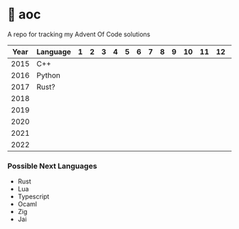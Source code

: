 # 🎄 aoc
A repo for tracking my Advent Of Code solutions

Year | Language | 1 | 2 | 3 | 4 | 5 | 6 | 7 | 8 | 9 | 10 | 11 | 12 | 13 | 14 | 15 | 16 | 17 | 18 | 19 | 20 | 21 | 22 | 23 | 24 | 25 
---|---|---|---|---|---|---|---|---|---|---|---|---|---|---|---|---|---|---|---|---|---|---|---|---|---|---
2015 | C++ |  |  |  |  |  |  |  |  |  |  |  |  |  |  |  |  |  |  |  |  |  |  |  |  |  
2016 | Python |||||||||||||||||||||||||||
2017 | Rust? |||||||||||||||||||||||||||
2018 |  | | | | | | | | | | | | | | | | | | | | | | | | | |
2019 | | | | | | | | | | | | | | | | | | | | | | | | | | |
2020 | | | | | | | | | | | | | | | | | | | | | | | | | | |
2021 | | | | | | | | | | | | | | | | | | | | | | | | | | |
2022 | | | | | | | | | | | | | | | | | | | | | | | | | | |

### Possible Next Languages
- Rust
- Lua
- Typescript
- Ocaml
- Zig
- Jai
